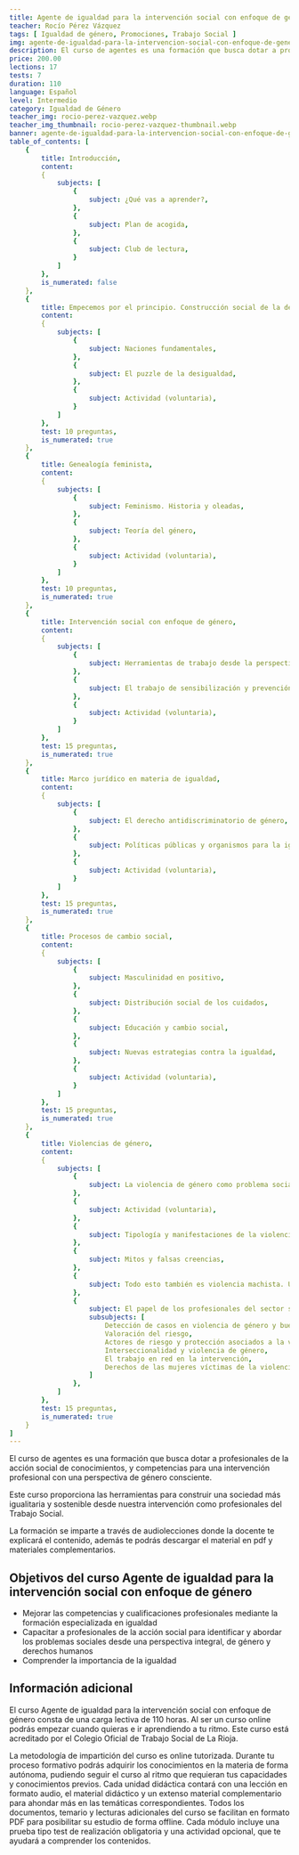 ```yaml
---
title: Agente de igualdad para la intervención social con enfoque de género
teacher: Rocío Pérez Vázquez
tags: [ Igualdad de género, Promociones, Trabajo Social ]
img: agente-de-igualdad-para-la-intervencion-social-con-enfoque-de-genero.webp
description: El curso de agentes es una formación que busca dotar a profesionales de la acción social de conocimientos, y competencias para una intervención profesional con una perspectiva de género consciente
price: 200.00
lections: 17
tests: 7
duration: 110
language: Español
level: Intermedio
category: Igualdad de Género
teacher_img: rocio-perez-vazquez.webp
teacher_img_thumbnail: rocio-perez-vazquez-thumbnail.webp
banner: agente-de-igualdad-para-la-intervencion-social-con-enfoque-de-genero-banner.webp
table_of_contents: [
    {
        title: Introducción,
        content: 
        {
            subjects: [
                {
                    subject: ¿Qué vas a aprender?,
                },
                {
                    subject: Plan de acogida,
                },
                {
                    subject: Club de lectura,
                }
            ]
        },
        is_numerated: false
    },
    {
        title: Empecemos por el principio. Construcción social de la desigualdad de género,
        content:
        {
            subjects: [
                {
                    subject: Naciones fundamentales,
                },
                {
                    subject: El puzzle de la desigualdad,
                },
                {
                    subject: Actividad (voluntaria),
                }
            ]
        },
        test: 10 preguntas,
        is_numerated: true
    },
    {
        title: Genealogía feminista,
        content:
        {
            subjects: [
                {
                    subject: Feminismo. Historia y oleadas,
                },
                {
                    subject: Teoría del género,
                },
                {
                    subject: Actividad (voluntaria),
                }
            ]
        },
        test: 10 preguntas,
        is_numerated: true
    },
    {
        title: Intervención social con enfoque de género,
        content: 
        {
            subjects: [
                {
                    subject: Herramientas de trabajo desde la perspectiva de género,
                },
                {
                    subject: El trabajo de sensibilización y prevención,
                },
                {
                    subject: Actividad (voluntaria),
                }
            ]
        },
        test: 15 preguntas,
        is_numerated: true
    },
    {
        title: Marco jurídico en materia de igualdad,
        content: 
        {
            subjects: [
                {
                    subject: El derecho antidiscriminatorio de género,
                },
                {
                    subject: Políticas públicas y organismos para la igualdad,
                },
                {
                    subject: Actividad (voluntaria),
                }
            ]
        },
        test: 15 preguntas,
        is_numerated: true
    },
    {
        title: Procesos de cambio social,
        content: 
        {
            subjects: [
                {
                    subject: Masculinidad en positivo,
                },
                {
                    subject: Distribución social de los cuidados,
                },
                {
                    subject: Educación y cambio social,
                },
                {
                    subject: Nuevas estrategias contra la igualdad,
                },
                {
                    subject: Actividad (voluntaria),
                }
            ]
        },
        test: 15 preguntas,
        is_numerated: true
    },
    {
        title: Violencias de género,
        content:  
        {
            subjects: [
                {
                    subject: La violencia de género como problema social. Análisis estructural,
                },
                {
                    subject: Actividad (voluntaria),
                },
                {
                    subject: Tipología y manifestaciones de la violencia de género,
                },
                {
                    subject: Mitos y falsas creencias,
                },
                {
                    subject: Todo esto también es violencia machista. Una mirada más amplia,
                },
                {
                    subject: El papel de los profesionales del sector social,
                    subsubjects: [
                        Detección de casos en violencia de género y buenas prácticas en la intervención,
                        Valoración del riesgo,
                        Actores de riesgo y protección asociados a la violencia de género,
                        Interseccionalidad y violencia de género,
                        El trabajo en red en la intervención,
                        Derechos de las mujeres víctimas de la violencia de género,
                    ]
                },
            ]
        },
        test: 15 preguntas,
        is_numerated: true
    }
]
---
```


El curso de agentes es una formación que busca dotar a profesionales de la acción social de conocimientos, y competencias para una intervención profesional con una perspectiva de género consciente.

Este curso proporciona las herramientas para construir una sociedad más igualitaria y sostenible desde nuestra intervención como profesionales del Trabajo Social.

La formación se imparte a través de audiolecciones donde la docente te explicará el contenido, además te podrás descargar el material en pdf y materiales complementarios.

## Objetivos del curso Agente de igualdad para la intervención social con enfoque de género

- Mejorar las competencias y cualificaciones profesionales mediante la formación especializada en igualdad
- Capacitar a profesionales de la acción social para identificar y abordar los problemas sociales desde una perspectiva integral, de género y derechos humanos
- Comprender la importancia de la igualdad

## Información adicional

El curso Agente de igualdad para la intervención social con enfoque de género consta de una carga lectiva de 110 horas. Al ser un curso online podrás empezar cuando quieras e ir aprendiendo a tu ritmo. Este curso está acreditado por el Colegio Oficial de Trabajo Social de La Rioja.

La metodología de impartición del curso es online tutorizada. Durante tu proceso formativo podrás adquirir los conocimientos en la materia de forma autónoma, pudiendo seguir el curso al ritmo que requieran tus capacidades y conocimientos previos. Cada unidad didáctica contará con una lección en formato audio, el material didáctico y un extenso material complementario para ahondar más en las temáticas correspondientes. Todos los documentos, temario y lecturas adicionales del curso se facilitan en formato PDF para posibilitar su estudio de forma offline. Cada módulo incluye una prueba tipo test de realización obligatoria y una actividad opcional, que te ayudará a comprender los contenidos.